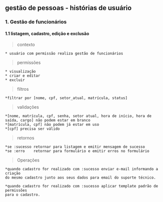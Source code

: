 ## gestão de pessoas - histórias de usuário

### 1. Gestão de funcionários
#### 1.1 listagem, cadastro, edição e exclusão
> contexto

    * usuário com permissão realiza gestão de funcionários

> permissões

    * visualização
    * criar e editar
    * excluir

> filtros

    *filtrar por [nome, cpf, setor_atual, matrícula, status]

> validações

    *[nome, matrícula, cpf, senha, setor atual, hora de início, hora de saída, cargo] não podem estar em branco
    *[matrícula, cpf] não podem já estar em uso
    *[cpf] precisa ser válido

> retornos

    *se :sucesso retornar para listagem e emitir mensagem de sucesso
    *se :erro    retornar para formulário e emitir erros no formulário

> Operações

    *quando cadastro for realizado com :sucesso enviar e-mail informando a criação
    do mesmo cadastro junto aos seus dados para email do suporte técnico.

    *quando cadastro for realizado com :sucesso aplicar template padrão de permissões
    para o cadastro.
